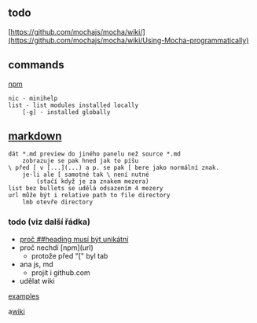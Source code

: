 ## todo

[https://github.com/mochajs/mocha/wiki/](https://github.com/mochajs/mocha/wiki/Using-Mocha-programmatically)

## commands

[npm](https://nodejs.dev/learn/uninstalling-npm-packages)

    nic - minihelp
    list - list modules installed locally
        [-g] - installed globally

## [markdown](https://guides.github.com/features/mastering-markdown/)

    dát *.md preview do jiného panelu než source *.md
        zobrazuje se pak hned jak to píšu
    \ před [ v [...](...) a p. se pak [ bere jako normální znak.
        je-li ale [ samotné tak \ není nutné
            (stačí když je za znakem mezera)
    list bez bullets se udělá odsazením 4 mezery
    url může být i relative path to file directory
        lmb otevře directory

### todo (viz další řádka)

* [proč ##heading musí být unikátní](https://github.com/DavidAnson/markdownlint/blob/v0.23.1/doc/Rules.md#md024---multiple-headings-with-the-same-content)
* proč nechdí \[npm](url)
    * protože před "[" byl tab
* ana js, md
    * projít i github.com
* udělat wiki

[examples](https://honza1a.github.io/examples/examples.md)

a[wiki](https://github.com/honza1a/jt-test-fs/wiki)